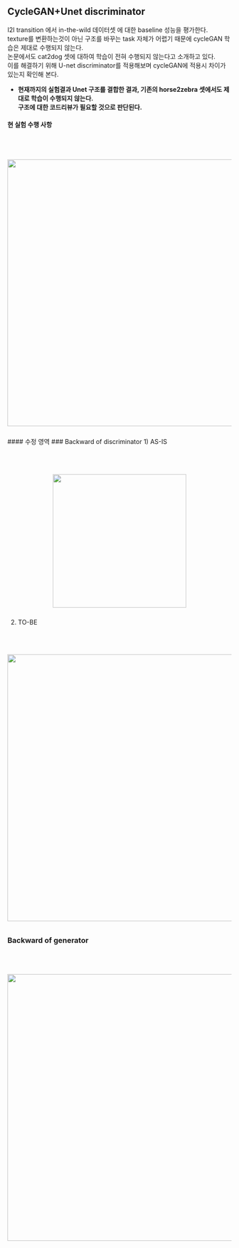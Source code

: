 
## CycleGAN+Unet discriminator
I2I transition 에서 in-the-wild 데이터셋 에 대한 baseline 성능을 평가한다.  
texture를 변환하는것이 아닌 구조를 바꾸는 task 자체가 어렵기 때문에 cycleGAN 학습은 제대로 수행되지 않는다.  
논문에서도  cat2dog 셋에 대하여 학습이 전혀 수행되지 않는다고 소개하고 있다.  
이를 해결하기 위해 U-net discriminator를 적용해보며 cycleGAN에 적용시 차이가 있는지 확인해 본다.  
  
* __현재까지의 실험결과 Unet 구조를 결합한 결과, 기존의 horse2zebra 셋에서도 제대로 학습이 수행되지 않는다.  
구조에 대한 코드리뷰가 필요할 것으로 판단된다.__

#### 현 실험 수행 사항
<p align="center">
<img style="margin:50px 0 10px 0" src="https://user-images.githubusercontent.com/40943064/128589211-6f2663ee-fab7-41b9-a852-2bd6a40644db.png"   width=600 />
</p>
#### 수정 영역
### Backward of discriminator
1) AS-IS  
<p align="center">
<img style="margin:50px 0 10px 0" src="https://user-images.githubusercontent.com/40943064/128587308-f0a60e04-929c-4c69-9953-ae15ad8f7e6a.png"   width=300 />
</p>
  
  
2) TO-BE  

<p align="center">
<img style="margin:50px 0 10px 0" src="https://user-images.githubusercontent.com/40943064/128587299-20565248-899c-444d-bea7-01f582a43b09.png"   width=600 />
</p>

### Backward of generator
<p align="center">
<img style="margin:50px 0 10px 0" src="https://user-images.githubusercontent.com/40943064/128587446-6da890af-9c9f-4106-a16b-45a13b8fb60e.png"   width=600 />
</p>
